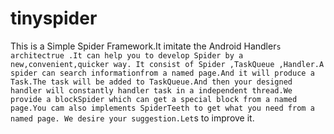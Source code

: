 ﻿# tinyspider
This is a Simple Spider Framework.It imitate the Android Handler`s architectrue .It can help you to develop Spider by a new,convenient,quicker way. It consist of Spider ,TaskQueue ,Handler.A spider can search informationfrom a named page.And it will produce a Task.The task will be added to TaskQueue.And then your designed handler will constantly handler task in a independent thread.We provide a blockSpider which can get a special block from a named page.You cam also implements SpiderTeeth to get what you need from a named page.
We desire your suggestion.Let`s to improve it.
